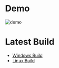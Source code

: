 # Demo

![demo](https://github.com/arthurbdev/unitytopdownshooter/assets/133368253/778d4363-9cd0-451d-a7aa-170785c1ccd8)

# Latest Build
- [Windows Build](https://github.com/arthurbdev/unitytopdownshooter/releases/download/v0.0.1pre-alpha-beta/TopDownShooterWindowsBuild.zip)  
- [Linux Build](https://github.com/arthurbdev/unitytopdownshooter/releases/download/v0.0.1pre-alpha-beta/TopDownShooterv.0.01-pre-alpha-beta-LINUX-EDITION.zip)
